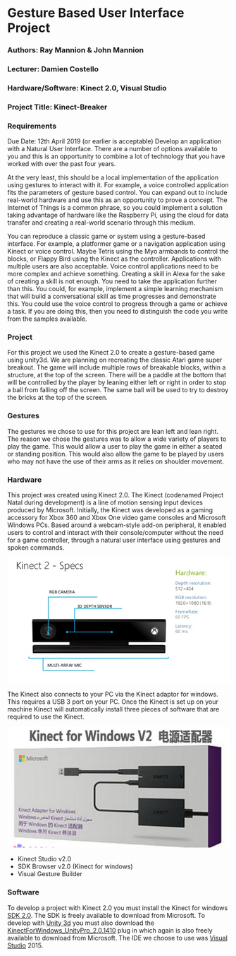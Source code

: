# Gesture Based User Interface Project
### Authors: Ray Mannion & John Mannion
### Lecturer: Damien Costello
### Hardware/Software: Kinect 2.0, Visual Studio
### Project Title: Kinect-Breaker

### Requirements
Due Date: 12th April 2019 (or earlier is acceptable)
Develop an application with a Natural User Interface. There are a number of options available to
you and this is an opportunity to combine a lot of technology that you have worked with over the
past four years.

At the very least, this should be a local implementation of the application using gestures to interact
with it. For example, a voice controlled application fits the parameters of gesture based control. You
can expand out to include real-world hardware and use this as an opportunity to prove a concept.
The Internet of Things is a common phrase, so you could implement a solution taking advantage of
hardware like the Raspberry Pi, using the cloud for data transfer and creating a real-world scenario
through this medium.

You can reproduce a classic game or system using a gesture-based interface. For example, a
platformer game or a navigation application using Kinect or voice control. Maybe Tetris using the
Myo armbands to control the blocks, or Flappy Bird using the Kinect as the controller. Applications
with multiple users are also acceptable.
Voice control applications need to be more complex and achieve something. Creating a skill in Alexa
for the sake of creating a skill is not enough. You need to take the application further than this. You
could, for example, implement a simple learning mechanism that will build a conversational skill as
time progresses and demonstrate this. You could use the voice control to progress through a game
or achieve a task. If you are doing this, then you need to distinguish the code you write from the
samples available.

### Project
For this project we used the Kinect 2.0 to create a gesture-based game using unity3d. We are
planning on recreating the classic Atari game super breakout. The game will include multiple rows of
breakable blocks, within a structure, at the top of the screen. There will be a paddle at the bottom
that will be controlled by the player by leaning either left or right in order to stop a ball from
falling off the screen. The same ball will be used to try to destroy the bricks at the top of the screen.

### Gestures
The gestures we chose to use for this project are lean left and lean right. The reason we chose the
gestures was to allow a wide variety of players to play the game. This would allow a user to play the game
in either a seated or standing position. This would also allow the game to be played by users who may not have the use of their arms as it relies on shoulder movement.

### Hardware
This project was created using Kinect 2.0. The Kinect (codenamed Project Natal during development) is a line of motion sensing input devices produced by Microsoft. Initially, the Kinect was developed as a gaming accessory for Xbox 360 and Xbox One video game consoles and Microsoft Windows PCs. Based around a webcam-style add-on peripheral, it enabled users to control and interact with their console/computer without the need for a game controller, through a natural user interface using gestures and spoken commands.

![kinect](https://github.com/rayman51/GBUi_KinectProject/blob/master/images/kinect.jpg)

The Kinect also connects to your PC via the Kinect adaptor for windows. This requires a USB 3 port on your PC. Once the Kinect is set up on your machine Kinect will automatically install three pieces of software that are required to use the Kinect.

![adaptor](https://github.com/rayman51/GBUi_KinectProject/blob/master/images/adaptor.jpg)
* Kinect Studio v2.0
* SDK Browser v2.0 (Kinect for windows)
* Visual Gesture Builder

### Software
To develop a project with Kinect 2.0 you must install the Kinect for windows [SDK 2.0](https://www.microsoft.com/en-us/download/details.aspx?id=44561). The SDK is freely available to download from Microsoft. To develop with [Unity 3d](https://unity3d.com/get-unity/download) you must also download the [KinectForWindows_UnityPro_2.0.1410](https://go.microsoft.com/fwlink/?LinkID=513177) plug in which again is also freely available to download from Microsoft. The IDE we choose to use was [Visual Studio](https://visualstudio.microsoft.com/) 2015.
